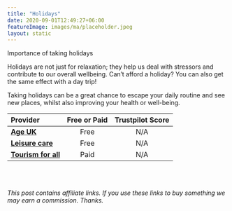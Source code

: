 ```yaml
---
title: "Holidays"
date: 2020-09-01T12:49:27+06:00
featureImage: images/ma/placeholder.jpeg
layout: static
---
```


Importance of taking holidays

Holidays are not just for relaxation; they help us deal with stressors and contribute to our overall wellbeing. Can’t afford a holiday? You can also get the same effect with a day trip!

Taking holidays can be a great chance to escape your daily routine and see new places, whilst also improving your health or well-being.

| Provider      | Free or Paid  |  Trustpilot Score  |
| :-----------          | :--------------:      |  :--------------:         |
| [**Age UK**](https://www.ageuk.org.uk/information-advice/travel-hobbies/accessible-holidays/free-days-out-around-the-uk/) | Free | N/A
| [**Leisure care**](https://www.leisurecare.com/resources/benefits-senior-travel/) | Free | N/A
| [**Tourism for all**](https://www.tourismforall.co.uk/) | Paid | N/A
  

<br/><br/>

*This post contains affiliate links. If you use these links to buy something we may
earn a commission. Thanks.*






